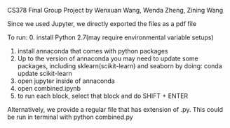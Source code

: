 CS378 Final Group Project by Wenxuan Wang, Wenda Zheng, Zining Wang

Since we used Jupyter, we directly exported the files as a pdf file

To run:
0. install Python 2.7(may require environmental variable setups)
1. install annaconda that comes with python packages
2. Up to the version of annaconda you may need to update some packages, including sklearn(scikit-learn) and seaborn by doing:
	conda update scikit-learn
3. open jupyter inside of annaconda
4. open combined.ipynb
5. to run each block, select that block and do SHIFT + ENTER

Alternatively, we provide a regular file that has extension of .py. This could be run in terminal with
	python combined.py